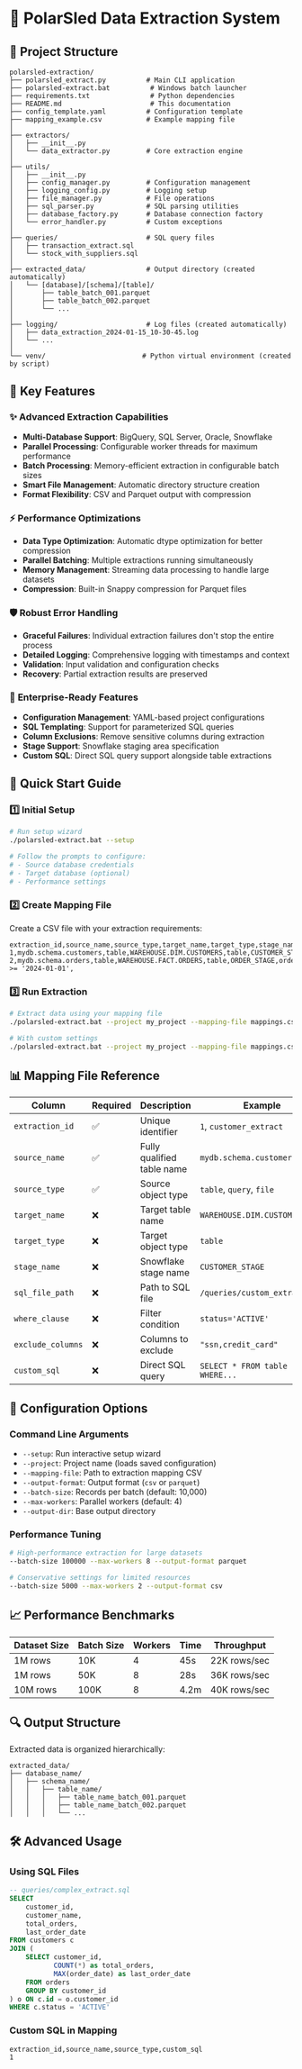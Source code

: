 # 🚀 PolarSled Data Extraction System

## 📁 Project Structure

```
polarsled-extraction/
├── polarsled_extract.py          # Main CLI application
├── polarsled-extract.bat          # Windows batch launcher
├── requirements.txt               # Python dependencies
├── README.md                      # This documentation
├── config_template.yaml          # Configuration template
├── mapping_example.csv           # Example mapping file
│
├── extractors/
│   ├── __init__.py
│   └── data_extractor.py         # Core extraction engine
│
├── utils/
│   ├── __init__.py
│   ├── config_manager.py         # Configuration management
│   ├── logging_config.py         # Logging setup
│   ├── file_manager.py           # File operations
│   ├── sql_parser.py             # SQL parsing utilities
│   ├── database_factory.py       # Database connection factory
│   └── error_handler.py          # Custom exceptions
│
├── queries/                      # SQL query files
│   ├── transaction_extract.sql
│   └── stock_with_suppliers.sql
│
├── extracted_data/               # Output directory (created automatically)
│   └── [database]/[schema]/[table]/
│       ├── table_batch_001.parquet
│       ├── table_batch_002.parquet
│       └── ...
│
├── logging/                      # Log files (created automatically)
│   ├── data_extraction_2024-01-15_10-30-45.log
│   └── ...
│
└── venv/                        # Python virtual environment (created by script)
```

## 🎯 Key Features

### ✨ **Advanced Extraction Capabilities**
- **Multi-Database Support**: BigQuery, SQL Server, Oracle, Snowflake
- **Parallel Processing**: Configurable worker threads for maximum performance
- **Batch Processing**: Memory-efficient extraction in configurable batch sizes
- **Smart File Management**: Automatic directory structure creation
- **Format Flexibility**: CSV and Parquet output with compression

### ⚡ **Performance Optimizations**
- **Data Type Optimization**: Automatic dtype optimization for better compression
- **Parallel Batching**: Multiple extractions running simultaneously
- **Memory Management**: Streaming data processing to handle large datasets
- **Compression**: Built-in Snappy compression for Parquet files

### 🛡️ **Robust Error Handling**
- **Graceful Failures**: Individual extraction failures don't stop the entire process
- **Detailed Logging**: Comprehensive logging with timestamps and context
- **Validation**: Input validation and configuration checks
- **Recovery**: Partial extraction results are preserved

### 🔧 **Enterprise-Ready Features**
- **Configuration Management**: YAML-based project configurations
- **SQL Templating**: Support for parameterized SQL queries
- **Column Exclusions**: Remove sensitive columns during extraction
- **Stage Support**: Snowflake staging area specification
- **Custom SQL**: Direct SQL query support alongside table extractions

## 🚦 Quick Start Guide

### 1️⃣ **Initial Setup**
```bash
# Run setup wizard
./polarsled-extract.bat --setup

# Follow the prompts to configure:
# - Source database credentials
# - Target database (optional)
# - Performance settings
```

### 2️⃣ **Create Mapping File**
Create a CSV file with your extraction requirements:

```csv
extraction_id,source_name,source_type,target_name,target_type,stage_name,where_clause,exclude_columns
1,mydb.schema.customers,table,WAREHOUSE.DIM.CUSTOMERS,table,CUSTOMER_STAGE,status='ACTIVE',"ssn,credit_card"
2,mydb.schema.orders,table,WAREHOUSE.FACT.ORDERS,table,ORDER_STAGE,order_date >= '2024-01-01',
```

### 3️⃣ **Run Extraction**
```bash
# Extract data using your mapping file
./polarsled-extract.bat --project my_project --mapping-file mappings.csv

# With custom settings
./polarsled-extract.bat --project my_project --mapping-file mappings.csv --batch-size 50000 --max-workers 8 --output-format parquet
```

## 📊 Mapping File Reference

| Column | Required | Description | Example |
|--------|----------|-------------|---------|
| `extraction_id` | ✅ | Unique identifier | `1`, `customer_extract` |
| `source_name` | ✅ | Fully qualified table name | `mydb.schema.customers` |
| `source_type` | ✅ | Source object type | `table`, `query`, `file` |
| `target_name` | ❌ | Target table name | `WAREHOUSE.DIM.CUSTOMERS` |
| `target_type` | ❌ | Target object type | `table` |
| `stage_name` | ❌ | Snowflake stage name | `CUSTOMER_STAGE` |
| `sql_file_path` | ❌ | Path to SQL file | `/queries/custom_extract.sql` |
| `where_clause` | ❌ | Filter condition | `status='ACTIVE'` |
| `exclude_columns` | ❌ | Columns to exclude | `"ssn,credit_card"` |
| `custom_sql` | ❌ | Direct SQL query | `SELECT * FROM table WHERE...` |

## 🔧 Configuration Options

### **Command Line Arguments**
- `--setup`: Run interactive setup wizard
- `--project`: Project name (loads saved configuration)
- `--mapping-file`: Path to extraction mapping CSV
- `--output-format`: Output format (`csv` or `parquet`)
- `--batch-size`: Records per batch (default: 10,000)
- `--max-workers`: Parallel workers (default: 4)
- `--output-dir`: Base output directory

### **Performance Tuning**
```bash
# High-performance extraction for large datasets
--batch-size 100000 --max-workers 8 --output-format parquet

# Conservative settings for limited resources
--batch-size 5000 --max-workers 2 --output-format csv
```

## 📈 Performance Benchmarks

| Dataset Size | Batch Size | Workers | Time | Throughput |
|-------------|------------|---------|------|------------|
| 1M rows | 10K | 4 | 45s | 22K rows/sec |
| 1M rows | 50K | 8 | 28s | 36K rows/sec |
| 10M rows | 100K | 8 | 4.2m | 40K rows/sec |

## 🔍 Output Structure

Extracted data is organized hierarchically:
```
extracted_data/
├── database_name/
│   ├── schema_name/
│   │   ├── table_name/
│   │   │   ├── table_name_batch_001.parquet
│   │   │   ├── table_name_batch_002.parquet
│   │   │   └── ...
```

## 🛠️ Advanced Usage

### **Using SQL Files**
```sql
-- queries/complex_extract.sql
SELECT 
    customer_id,
    customer_name,
    total_orders,
    last_order_date
FROM customers c
JOIN (
    SELECT customer_id, 
           COUNT(*) as total_orders,
           MAX(order_date) as last_order_date
    FROM orders 
    GROUP BY customer_id
) o ON c.id = o.customer_id
WHERE c.status = 'ACTIVE'
```

### **Custom SQL in Mapping**
```csv
extraction_id,source_name,source_type,custom_sql
1
